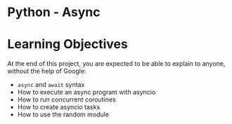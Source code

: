 # Python - Async

# Learning Objectives

At the end of this project, you are expected to be able to explain to anyone, without the help of Google:

* `async` and `await` syntax
* How to execute an async program with asyncio
* How to run concurrent coroutines
* How to create asyncio tasks
* How to use the random module

